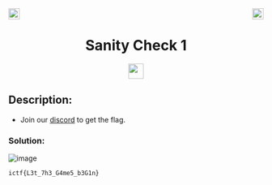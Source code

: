 <div><img align = "right" src = "https://img.shields.io/badge/Points-50%20-informational" height = 22>
<img align = "left" src = "https://img.shields.io/badge/Catagory-MISC-informational" height = 22>
</div>
<br>
<div align="center"> <h1> Sanity Check 1</h1> <img src = "https://img.shields.io/badge/Solved ✔️%20-brightgreen" height = 30>
</div>

## Description: 
- Join our [discord](https://discord.gg/DQERbFYbf7?event=986488811489996842) to get the flag.

### Solution: 
![image](https://user-images.githubusercontent.com/100958162/176721121-a8623a4d-7a3f-4660-86c0-9f77bc4970fc.png)

```
ictf{L3t_7h3_G4me5_b3G1n}
```
